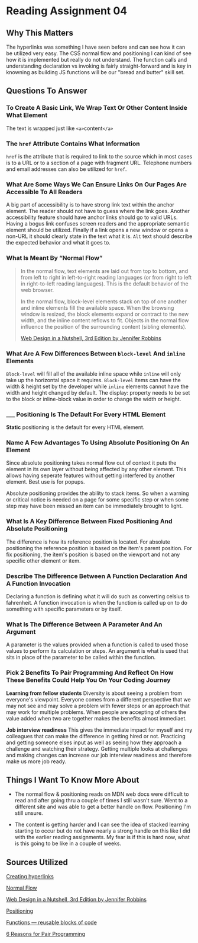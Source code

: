 # Reading Assignment 04

## Why This Matters

The hyperlinks was something I have seen before and can see how it can be utilized very easy. The CSS normal flow and positioning I can kind of see how it is implemented but really do not understand. The function calls and understanding declaration vs invoking is fairly straight-forward and is key in knowning as building JS functions will be our "bread and butter" skill set.

## Questions To Answer

### To Create A Basic Link, We Wrap Text Or Other Content Inside What Element

The text is wrapped just like `<a>`content`</a>`

### The `href` Attribute Contains What Information

`href` is the attribute that is required to link to the source which in most cases is to a URL or to a section of a page with fragment URL. Telephone numbers and email addresses can also be utilized for `href`.

### What Are Some Ways We Can Ensure Links On Our Pages Are Accessible To All Readers

A big part of accessibility is to have strong link text within the anchor element. The reader should not have to guess where the link goes. Another accessibility feature should have anchor links should go to valid URLs. Having a bogus link confuses screen readers and the appropriate semantic element should be utilized. Finally if a link opens a new window or opens a non-URL it should clearly state in the text what it is. `Alt` text should describe the expected behavior and what it goes to.  

### What Is Meant By “Normal Flow”

> In the normal flow, text elements are laid out from top to bottom, and from left to right in left-to-right reading languages (or from right to left in right-to-left reading languages). This is the default behavior of the web browser.
>
 >In the normal flow, block-level elements stack on top of one another and inline elements fill the available space. When the browsing window is resized, the block elements expand or contract to the new width, and the inline content reflows to fit. Objects in the normal flow influence the position of the surrounding content (sibling elements).
>
 > [Web Design in a Nutshell, 3rd Edition by Jennifer Robbins](https://www.oreilly.com/library/view/web-design-in/0596009879/ch21s01.html)

### What Are A Few Differences Between `block-level` And `inline` Elements

`Block-level` will fill all of the available inline space while `inline` will only take up the horizontal space it requires. `Block-level` items can have the width & height set by the developer while `inline` elements cannot have the width and height changed by default. The display: property needs to be set to the block or inline-block value in order to change the width or height.

### ___ Positioning Is The Default For Every HTML Element

**Static** positioning is the default for every HTML element.

### Name A Few Advantages To Using Absolute Positioning On An Element

Since absolute positioning takes normal flow out of context it puts the element in its own layer without being affected by any other element. This allows having seperate features without getting interfered by another element. Best use is for popups.

Absolute positioning provides the ability to stack items. So when a warning or critical notice is needed on a page for some specific step or when some step may have been missed an item can be immediately brought to light.

### What Is A Key Difference Between Fixed Positioning And Absolute Positioning

The difference is how its reference position is located. For absolute positioning the reference position is based on the item's parent position. For fix positioning, the item's position is based on the viewport and not any specific other element or item.

### Describe The Difference Between A Function Declaration And A Function Invocation

Declaring a function is defining what it will do such as converting celsius to fahrenheit. A function invocation is when the function is called up on to do something with specific parameters or by itself.

### What Is The Difference Between A Parameter And An Argument

A parameter is the values provided when a function is called to used those values to perform its calculation or steps. An argument is what is used that sits in place of the parameter to be called within the function.

### Pick 2 Benefits To Pair Programming And Reflect On How These Benefits Could Help You On Your Coding Journey

**Learning from fellow students** Diversity is about seeing a problem from everyone's viewpoint. Everyone comes from a different perspective that we may not see and may solve a problem with fewer steps or an approach that may work for multiple problems. When people are accepting of others the value added when two are together makes the benefits almost immediaet.

**Job interview readiness** This gives the immediate impact for myself and my colleagues that can make the difference in getting hired or not. Practicing and getting someone elses input as well as seeing how they approach a challenge and watching their strategy. Getting multiple looks at challenges and making changes can increase our job interview readiness and therefore make us more job ready.

## Things I Want To Know More About

- The normal flow & positioning reads on MDN web docs were difficult to read and after going thru a couple of times I still wasn't sure. Went to a different site and was able to get a better handle on flow. Positioning I'm still unsure.

- The content is getting harder and I can see the idea of stacked learning starting to occur but do not have nearly a strong handle on this like I did with the earlier reading assignments. My fear is if this is hard now, what is this going to be like in a couple of weeks.

## Sources Utilized

[Creating hyperlinks](https://developer.mozilla.org/en-US/docs/Learn/HTML/Introduction_to_HTML/Creating_hyperlinks)

[Normal Flow](https://developer.mozilla.org/en-US/docs/Learn/CSS/CSS_layout/Normal_Flow)

[Web Design in a Nutshell, 3rd Edition by Jennifer Robbins](https://www.oreilly.com/library/view/web-design-in/0596009879/ch21s01.html)

[Positioning](https://developer.mozilla.org/en-US/docs/Learn/CSS/CSS_layout/Positioning)

[Functions — reusable blocks of code](https://developer.mozilla.org/en-US/docs/Learn/JavaScript/Building_blocks/Functions)

[6 Reasons for Pair Programming](https://www.codefellows.org/blog/6-reasons-for-pair-programming/)
